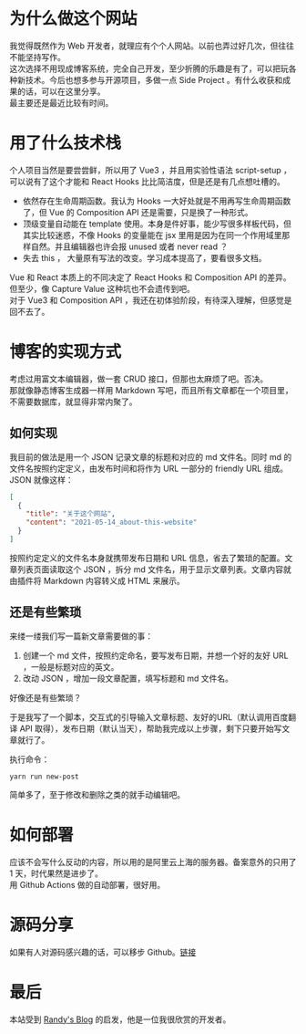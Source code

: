 # 为什么做这个网站
我觉得既然作为 Web 开发者，就理应有个个人网站。以前也弄过好几次，但往往不能坚持写作。  
这次选择不用现成博客系统，完全自己开发，至少折腾的乐趣是有了，可以把玩各种新技术。今后也想多参与开源项目，多做一点 Side Project 。有什么收获和成果的话，可以在这里分享。  
最主要还是最近比较有时间。

# 用了什么技术栈
个人项目当然是要尝尝鲜，所以用了 Vue3 ，并且用实验性语法 script-setup ，可以说有了这个才能和 React Hooks 比比简洁度，但是还是有几点想吐槽的。

- 依然存在生命周期函数。我认为 Hooks 一大好处就是不用再写生命周期函数了，但 Vue 的 Composition API 还是需要，只是换了一种形式。
- 顶级变量自动能在 template 使用。本身是件好事，能少写很多样板代码，但其实比较迷惑，不像 Hooks 的变量能在 jsx 里用是因为在同一个作用域里那样自然。并且编辑器也许会报 unused 或者 never read ？
- 失去 this ， 大量原有写法的改变。学习成本提高了，要看很多文档。

Vue 和 React 本质上的不同决定了 React Hooks 和 Composition API 的差异。但至少，像 Capture Value 这种坑也不会遗传到吧。  
对于 Vue3 和 Composition API ，我还在初体验阶段，有待深入理解，但感觉是回不去了。

# 博客的实现方式
考虑过用富文本编辑器，做一套 CRUD 接口，但那也太麻烦了吧。否决。  
那就像静态博客生成器一样用 Markdown 写吧，而且所有文章都在一个项目里，不需要数据库，就显得非常内聚了。  

## 如何实现
我目前的做法是用一个 JSON 记录文章的标题和对应的 md 文件名。同时 md 的文件名按照约定定义，由发布时间和将作为 URL 一部分的 friendly URL 组成。  
JSON 就像这样：
```json
[
  {
    "title": "关于这个网站",
    "content": "2021-05-14_about-this-website"
  }
]
```
按照约定定义的文件名本身就携带发布日期和 URL 信息，省去了繁琐的配置。文章列表页面读取这个 JSON ，拆分 md 文件名，用于显示文章列表。文章内容就由插件将 Markdown 内容转义成 HTML 来展示。  

## 还是有些繁琐
来缕一缕我们写一篇新文章需要做的事：
1. 创建一个 md 文件，按照约定命名，要写发布日期，并想一个好的友好 URL ，一般是标题对应的英文。
2. 改动 JSON ，增加一段文章配置，填写标题和 md 文件名。

好像还是有些繁琐？

于是我写了一个脚本，交互式的引导输入文章标题、友好的URL（默认调用百度翻译 API 取得），发布日期（默认当天），帮助我完成以上步骤，剩下只要开始写文章就行了。

执行命令：
```shell
yarn run new-post
```

简单多了，至于修改和删除之类的就手动编辑吧。

# 如何部署
应该不会写什么反动的内容，所以用的是阿里云上海的服务器。备案意外的只用了 1 天，时代果然是进步了。  
用 Github Actions 做的自动部署，很好用。

# 源码分享
如果有人对源码感兴趣的话，可以移步 Github。[链接](https://github.com/slertness/sethzhao)

# 最后
本站受到 [Randy's Blog](https://lutaonan.com/) 的启发，他是一位我很欣赏的开发者。